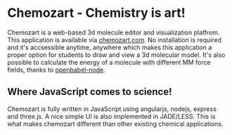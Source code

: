 # Chemozart - Chemistry is art!

Chemozart is a web-based 3d molecule editor and visualization platfrom. This application is available via [chemozart.com](https://chemozart.com). No installation is required and it's accsessible anytime, anywhere which makes this application a proper option for students to draw and view a 3d molecular model. It's also possible to calculate the energy of a molecule with different MM force fields, thanks to [openbabel-node](https://github.com/mohebifar/openbabel-node).

## Where JavaScript comes to science!
Chemozart is fully written in JavaScript using angularjs, nodejs, express and three.js. A nice simple UI is also implemented in JADE/LESS. This is what makes chemozart different than other existing chemical applications. 
